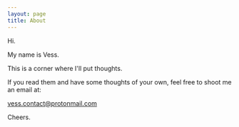 ```yaml
---
layout: page
title: About
---
```


Hi.

My name is Vess.

This is a corner where I'll put thoughts.

If you read them and have some thoughts of your own, feel free to shoot me an email at:

vess.contact@protonmail.com

Cheers.